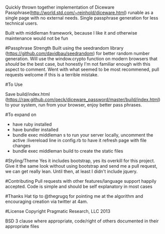 Quickly thrown together implementation of Diceware Passphrase(http://world.std.com/~reinhold/diceware.html) runable as a single page with no external needs. Single passphrase generation for less technical users.

Built with middleman framework, because I like it and otherwise maintenance would not be fun

#Passphrase Strength
Built using the seedrandom library (https://github.com/davidbau/seedrandom) for better random number generation. Will use the window.crypto function on modern browsers that *should* be the best case, but honestly I'm not familiar enough with this aspect to comment. Went with what seemed to be most recommened, pull requests welcome if this is a terrible mistake.


#To Use

Save build/index.html (https://raw.github.com/peck/diceware_password/master/build/index.html) to your system, run from your browser, enjoy better pass phrases.

#To expand on

- have ruby installed
- have bundler installed
- bundle exec middleman s to run your server locally, uncomment the active :livereload line in config.rb to have it refresh page with file changes
- bundle exec middleman build to create the static files

#Styling/Theme
Yes it includes bootstrap, yes its overkill for this project. Give it the same look without using bootstrap and send me a pull request, we can get really lean. Until then, at least I didn't include jquery.


#Contributing
Pull requests with other features/language support happily accepted. Code is simple and should be self explanatory in most cases

#Thanks
Hat tip to @thegrugq for pointing me at the algorithm and encouraging creation via twitter at 4am.

#License
Copyright Pragmatic Research, LLC 2013

BSD 3 clause where appropriate, code/right of others documented in their appropriate files
